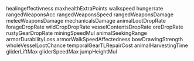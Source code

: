 healingeffectivness
maxhealthExtraPoints
walkspeed
hungerrate
rangedWeaponsAcc
rangedWeaponsSpeed
rangedWeaponsDamage
meleeWeaponsDamage
mechanicalsDamage
animalLootDropRate
forageDropRate
wildCropDropRate
vesselContentsDropRate
oreDropRate
rustyGearDropRate
miningSpeedMul
animalSeekingRange
armorDurabilityLoss
armorWalkSpeedAffectedness
bowDrawingStrength
wholeVesselLootChance
temporalGearTLRepairCost
animalHarvestingTime
gliderLiftMax
gliderSpeedMax
jumpHeightMul